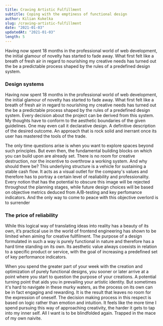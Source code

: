 ```yaml
---
title: Craving Artistic Fulfillment
subtitle: Coping with the emptiness of functional design
author: Kilian Kukelka
slug: /craving-artistic-fulfillment
date: "2021-01-03"
updatedAt: "2021-01-03"
length: 5
---
```


Having now spent 18 months in the professional world of web development, the initial glamour of novelty has started to fade away. What first felt like a breath of fresh air in regard to nourishing my creative needs has turned out the be a predictable process shaped by the rules of a predefined design system.

<!--more-->

### Design systems

Having now spent 18 months in the professional world of web development, the initial glamour of novelty has started to fade away. What first felt like a breath of fresh air in regard to nourishing my creative needs has turned out the be a predictable process shaped by the rules of a predefined design system. Every decision about the project can be derived from this system. My thoughts have to conform to the aesthetic boundaries of the given guidelines. One may even call it declarative design. A definitive description of the desired outcome. An approach that is rock solid and inerrant once its user has mastered the tools of the trade.

The only time questions arise is when you want to explore spaces beyond such principles. But even then, the fundamental building blocks on which you can build upon are already set. There is no room for creative destruction, nor the incentive to overthrow a working system. And why should there be? This underlying structure is a vehicle for sustaining a stable cash flow. It acts as a visual outlet for the company's values and therefore has to portray a certain level of realiability and professionality. Every notion that has the potential to obscure this image will be rejected throughout the planning stages, while future design choices will be based on objective metrics deduced from A/B-testing and key perfomance indicators. And the only way to come to peace with this objective overlord is to surrender

### The price of reliability

While this logical way of translating ideas into reality has a beauty of its own, it’s practical use in the world of frontend engineering has shown to be limited when aiming for creative fullfilment. The purpose of a design formulated in such a way is purely functional in nature and therefore has a hard time standing on its own. Its aesthetic value always coexists in relation to a specific product or service, with the goal of increasing a predefined set of key performance indicators.

When you spend the greater part of your week with the creation and optimization of purely functional designs, you sooner or later arrive at a point where you start to question the purpose of your creations. A potential turning point that aids you in prevailing your artistic identity. But sometimes it's hard to navigate in these murky waters, as the process on its own can be in fact engaging and rewarding. It is the result that leaves no room for the expression of oneself. The decision making process in this respect is based on logic rather than emotion and intuition. It feels like the more time I spend pursuing this way of approaching creativity, the harder it gets to tap into my inner self. All I want is to be blindfolded again. Trapped in the mace of my own naivite.
